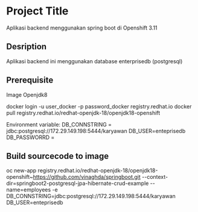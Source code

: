 # Project Title

Aplikasi backend menggunakan spring boot di Openshift 3.11

## Desription

Aplikasi backend ini menggunakan database enterprisedb (postgresql) 

## Prerequisite

Image Openjdk8

docker login -u user_docker -p password_docker registry.redhat.io
docker pull registry.redhat.io/redhat-openjdk-18/openjdk18-openshift

Environment variable:
DB_CONNSTRING = jdbc:postgresql://172.29.149.198:5444/karyawan
DB_USER=enteprisedb
DB_PASSWORRD = <menggunakan OCP secret>

## Build sourcecode to image

oc new-app registry.redhat.io/redhat-openjdk-18/openjdk18-openshift~https://github.com/vinaghda/springboot.git --context-dir=springboot2-postgresql-jpa-hibernate-crud-example --name=employees -e DB_CONNSTRING=jdbc:postgresql://172.29.149.198:5444/karyawan DB_USER=enteprisedb

